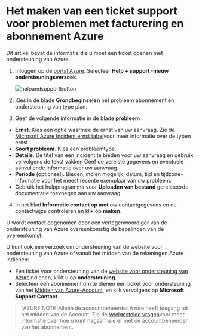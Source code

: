 <properties
    pageTitle="Het maken van een Support Ticket voor Azure facturering en abonnement problemen | Microsoft Azure"
    description="Beschrijft hoe u een Support Ticket voor Azure facturering en problemen met abonnement"
    services=""
    documentationCenter=""
    authors="genlin"
    manager="mbaldwin"
    editor=""
    tags="billing"
    />

<tags
    ms.service="billing"
    ms.workload="na"
    ms.tgt_pltfrm="na"
    ms.devlang="na"
    ms.topic="article"
    ms.date="08/24/2016"
    ms.author="genli"/>

# <a name="how-to-create-a-support-ticket-for-azure-billing-and-subscription-issues"></a>Het maken van een ticket support voor problemen met facturering en abonnement Azure
Dit artikel bevat de informatie die u moet een ticket openen met ondersteuning van Azure.

1. Inloggen op de [portal Azure](https://portal.azure.com/). Selecteer **Help + support**>**nieuw ondersteuningsverzoek**.

    ![helpandsupportbutton](./media/billing-how-to-create-billing-support-ticket/helpandsupport.png)
2. Kies in de blade **Grondbeginselen** het probleem abonnement en ondersteuning van type plan.
3. Geef de volgende informatie in de blade **probleem** :

 * **Ernst**. Kies een optie waarmee de ernst van uw aanvraag. Zie de [Microsoft Azure Incident ernst tabel](http://support.microsoft.com/gp/AzureSevDetails)voor meer informatie over de typen ernst.
 * **Soort probleem**. Kies een probleemtype.
 * **Details**. De titel van een incident te bieden voor uw aanvraag en gebruik vervolgens de tekst vakken Geef de vereiste gegevens en eventuele aanvullende informatie over uw aanvraag.
 * **Periode** (optioneel). Bieden, indien mogelijk, datum, tijd en tijdzone-informatie voor het meest recente exemplaar van uw probleem.
 * Gebruik het hulpprogramma voor **Uploaden van bestand** gerelateerde documentatie toevoegen aan uw aanvraag.
4. In het blad **Informatie contact op met** uw contactgegevens en de contactwijze controleren en klik op **maken**.

U wordt contact opgenomen door een vertegenwoordiger van de ondersteuning van Azure overeenkomstig de bepalingen van de overeenkomst.

U kunt ook een verzoek om ondersteuning van de website voor ondersteuning van Azure of vanuit het midden van de rekeningen Azure indienen:

 * Een ticket voor ondersteuning van de [website voor ondersteuning van Azure](https://azure.microsoft.com/support/options/)indienen, klikt u op **ondersteuning**.
 * Selecteer een abonnement om te dienen een ticket voor ondersteuning van het [Midden van Azure-Account](https://account.windowsazure.com/Subscriptions), en klik vervolgens op **Microsoft Support Contact**.

 >[AZURE.NOTE]Alleen de accountbeheerder Azure heeft toegang tot het midden van de Account. Zie de [Veelgestelde vragen](billing-subscription-transfer.md#faq)voor meer informatie over hoe u kunt nagaan wie er met de accountbeheerder van het abonnement.
